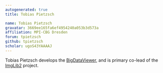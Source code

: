 ```yaml
---
autogenerated: true
title: Tobias Pietzsch

name: Tobias Pietzsch
gravatar: 3669ee165fa6ef4954240a053b3d573a
affiliation: MPI-CBG Dresden
forum: tpietzsch
github: tpietzsch
scholar: ugoS43YAAAAJ
---
```


Tobias Pietzsch develops the [BigDataViewer](/plugins/bdv), and is primary co-lead of the [ImgLib2](/libs/imglib2) project.
